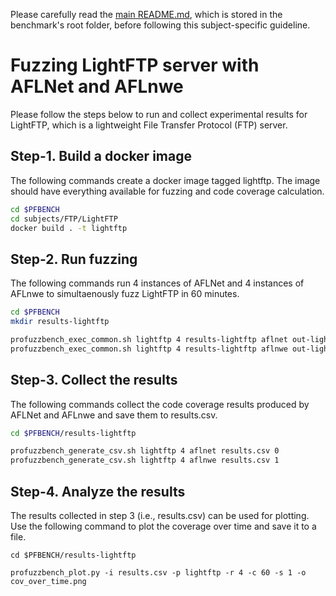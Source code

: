 Please carefully read the [main README.md](../../../README.md), which is stored in the benchmark's root folder, before following this subject-specific guideline.

# Fuzzing LightFTP server with AFLNet and AFLnwe
Please follow the steps below to run and collect experimental results for LightFTP, which is a lightweight File Transfer Protocol (FTP) server.

## Step-1. Build a docker image
The following commands create a docker image tagged lightftp. The image should have everything available for fuzzing and code coverage calculation.

```bash
cd $PFBENCH
cd subjects/FTP/LightFTP
docker build . -t lightftp
```

## Step-2. Run fuzzing
The following commands run 4 instances of AFLNet and 4 instances of AFLnwe to simultaenously fuzz LightFTP in 60 minutes.

```bash
cd $PFBENCH
mkdir results-lightftp

profuzzbench_exec_common.sh lightftp 4 results-lightftp aflnet out-lightftp-aflnet "-P FTP -D 10000 -q 3 -s 3 -E -K -m none" 3600 5 &
profuzzbench_exec_common.sh lightftp 4 results-lightftp aflnwe out-lightftp-aflnwe "-D 10000 -K" 3600 5
```

## Step-3. Collect the results
The following commands collect the  code coverage results produced by AFLNet and AFLnwe and save them to results.csv.

```bash
cd $PFBENCH/results-lightftp

profuzzbench_generate_csv.sh lightftp 4 aflnet results.csv 0
profuzzbench_generate_csv.sh lightftp 4 aflnwe results.csv 1
```

## Step-4. Analyze the results
The results collected in step 3 (i.e., results.csv) can be used for plotting. Use the following command to plot the coverage over time and save it to a file.

```
cd $PFBENCH/results-lightftp

profuzzbench_plot.py -i results.csv -p lightftp -r 4 -c 60 -s 1 -o cov_over_time.png
```
